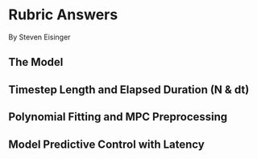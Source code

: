 # Rubric Answers
By Steven Eisinger

## The Model

## Timestep Length and Elapsed Duration (N & dt)

## Polynomial Fitting and MPC Preprocessing

## Model Predictive Control with Latency

